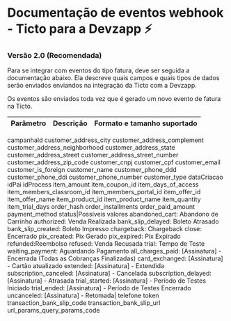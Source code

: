 # Documentação de eventos webhook - Ticto para a Devzapp ⚡

### Versão 2.0 (Recomendada)

Para se integrar com eventos do tipo fatura, deve ser seguida a documentação abaixo.
Ela descreve quais campos e quais tipos de dados serão enviados enviandos na integração da Ticto com a Devzapp.

Os eventos são enviados toda vez que é gerado um novo evento de fatura na Ticto.

Parâmetro | Descrição | Formato e tamanho suportado
------------------ | ------------------ | ------------------
campanhaId
customer_address_city
customer_address_complement
customer_address_neighborhood
customer_address_state
customer_address_street
customer_address_street_number
customer_address_zip_code
customer_cnpj
customer_cpf
customer_email
customer_is_foreign
customer_name
customer_phone_ddd
customer_phone_ddi
customer_phone_number
customer_type
dataCriacao
idPai
idProcess
item_amount
item_coupon_id
item_days_of_access
item_members_classroom_id
item_members_portal_id
item_offer_id
item_offer_name
item_product_id
item_product_name
item_quantity
item_trial_days
order_hash
order_installments
order_paid_amount
payment_method
status|Possíveis valores
abandoned_cart: Abandono de Carrinho
authorized: Venda Realizada
bank_slip_delayed: Boleto Atrasado
bank_slip_created: Boleto Impresso
chargeback: Chargeback
close: Encerrado
pix_created: Pix Gerado
pix_expired: Pix Expirado
refunded:Reembolso
refused: Venda Recusada
trial: Tempo de Teste
waiting_payment: Aguardando Pagamento
all_charges_paid: [Assinatura] - Encerrada (Todas as Cobranças Finalizadas)
card_exchanged: [Assinatura] - Cartão atualizado
extended: [Assinatura] - Extendida
subscription_canceled: [Assinatura] - Cancelada
subscription_delayed: [Assinatura] - Atrasada
trial_started: [Assinatura] - Período de Testes Iniciado
trial_ended: [Assinatura] - Período de Testes Encerrado
uncanceled: [Assinatura] - Retomada|
telefone
token
transaction_bank_slip_code
transaction_bank_slip_url
url_params_query_params_code
